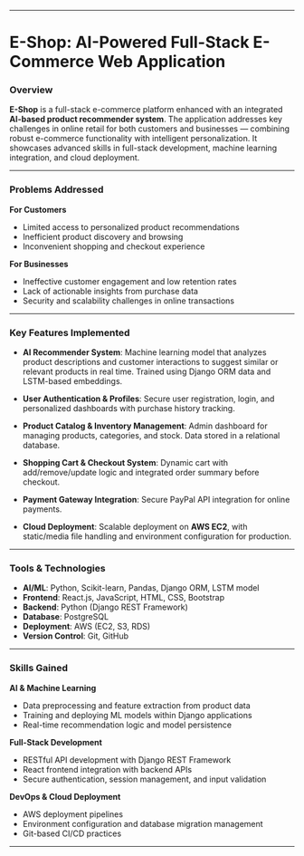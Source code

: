
---

# **E-Shop: AI-Powered Full-Stack E-Commerce Web Application**

### **Overview**

**E-Shop** is a full-stack e-commerce platform enhanced with an integrated **AI-based product recommender system**. The application addresses key challenges in online retail for both customers and businesses — 
combining robust e-commerce functionality with intelligent personalization. It showcases advanced skills in full-stack development, machine learning integration, and cloud deployment.

---

### **Problems Addressed**

**For Customers**

* Limited access to personalized product recommendations
* Inefficient product discovery and browsing
* Inconvenient shopping and checkout experience

**For Businesses**

* Ineffective customer engagement and low retention rates
* Lack of actionable insights from purchase data
* Security and scalability challenges in online transactions

---

### **Key Features Implemented**

* **AI Recommender System**:
  Machine learning model that analyzes product descriptions and customer interactions to suggest similar or relevant products in real time. Trained using Django ORM data and LSTM-based embeddings.

* **User Authentication & Profiles**:
  Secure user registration, login, and personalized dashboards with purchase history tracking.

* **Product Catalog & Inventory Management**:
  Admin dashboard for managing products, categories, and stock. Data stored in a relational database.

* **Shopping Cart & Checkout System**:
  Dynamic cart with add/remove/update logic and integrated order summary before checkout.

* **Payment Gateway Integration**:
  Secure PayPal API integration for online payments.

* **Cloud Deployment**:
  Scalable deployment on **AWS EC2**, with static/media file handling and environment configuration for production.

---

### **Tools & Technologies**

* **AI/ML**: Python, Scikit-learn, Pandas, Django ORM, LSTM model
* **Frontend**: React.js, JavaScript, HTML, CSS, Bootstrap
* **Backend**: Python (Django REST Framework)
* **Database**: PostgreSQL
* **Deployment**: AWS (EC2, S3, RDS)
* **Version Control**: Git, GitHub

---

### **Skills Gained**

**AI & Machine Learning**

* Data preprocessing and feature extraction from product data
* Training and deploying ML models within Django applications
* Real-time recommendation logic and model persistence

**Full-Stack Development**

* RESTful API development with Django REST Framework
* React frontend integration with backend APIs
* Secure authentication, session management, and input validation

**DevOps & Cloud Deployment**

* AWS deployment pipelines
* Environment configuration and database migration management
* Git-based CI/CD practices

---

